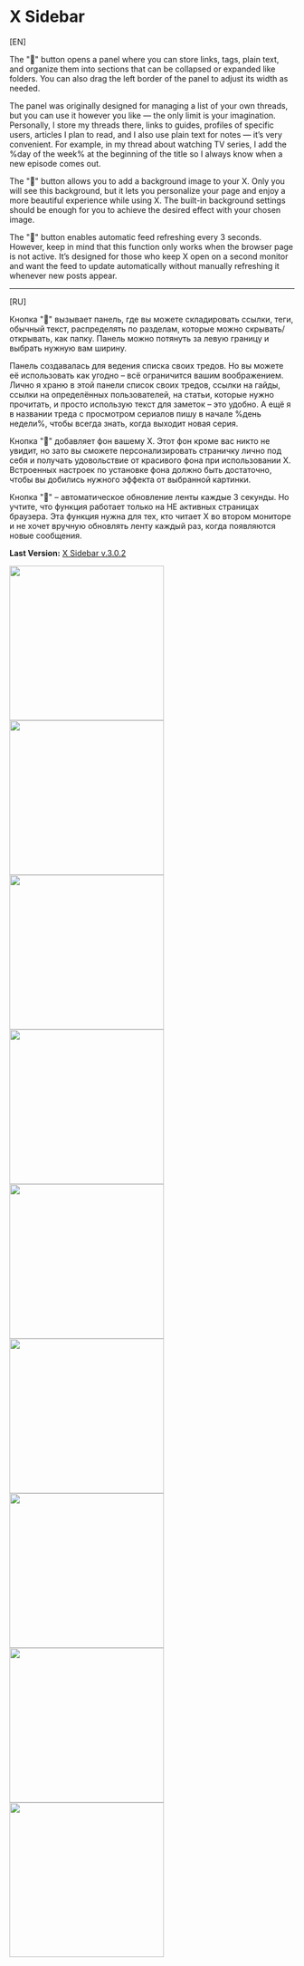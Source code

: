 # X Sidebar
[EN]

The "📌" button opens a panel where you can store links, tags, plain text, and organize them into sections that can be collapsed or expanded like folders. You can also drag the left border of the panel to adjust its width as needed.

The panel was originally designed for managing a list of your own threads, but you can use it however you like — the only limit is your imagination. Personally, I store my threads there, links to guides, profiles of specific users, articles I plan to read, and I also use plain text for notes — it’s very convenient. For example, in my thread about watching TV series, I add the %day of the week% at the beginning of the title so I always know when a new episode comes out.

The "🎨" button allows you to add a background image to your X. Only you will see this background, but it lets you personalize your page and enjoy a more beautiful experience while using X. The built-in background settings should be enough for you to achieve the desired effect with your chosen image.

The "🔄" button enables automatic feed refreshing every 3 seconds. However, keep in mind that this function only works when the browser page is not active. It’s designed for those who keep X open on a second monitor and want the feed to update automatically without manually refreshing it whenever new posts appear.



<hr>

[RU]

Кнопка "📌" вызывает панель, где вы можете складировать ссылки, теги, обычный текст, распределять по разделам, которые можно скрывать/открывать, как папку. Панель можно потянуть за левую границу и выбрать нужную вам ширину.

Панель создавалась для ведения списка своих тредов. Но вы можете её использовать как угодно – всё ограничится вашим воображением. Лично я храню в этой панели список своих тредов, ссылки на гайды, ссылки на определённых пользователей, на статьи, которые нужно прочитать, и просто использую текст для заметок – это удобно. А ещё я в названии треда с просмотром сериалов пишу в начале %день недели%, чтобы всегда знать, когда выходит новая серия.

Кнопка "🎨" добавляет фон вашему X. Этот фон кроме вас никто не увидит, но зато вы сможете персонализировать страничку лично под себя и получать удовольствие от красивого фона при использовании X. Встроенных настроек по установке фона должно быть достаточно, чтобы вы добились нужного эффекта от выбранной картинки.

Кнопка "🔄" – автоматическое обновление ленты каждые 3 секунды. Но учтите, что функция работает только на НЕ активных страницах браузера. Эта функция нужна для тех, кто читает X во втором мониторе и не хочет вручную обновлять ленту каждый раз, когда появляются новые сообщения.

<b>Last Version:</b> <a href="https://github.com/GanstFeveral/X-Sidebar/releases/">X Sidebar v.3.0.2</a>

<img src="https://github.com/GanstFeveral/X-Sidebar/blob/main/images/sidebar13.jpg" height="273px" style="float:left;"> <img src="https://github.com/GanstFeveral/X-Sidebar/blob/main/images/sidebar8.jpg" height="273px" style="float:left;"> 
<img src="https://github.com/GanstFeveral/X-Sidebar/blob/main/images/sidebar10.jpg" height="273px" style="float:left;"> <img src="https://github.com/GanstFeveral/X-Sidebar/blob/main/images/sidebar9.jpg" height="273px" style="float:left;">
<img src="https://github.com/GanstFeveral/X-Sidebar/blob/main/images/sidebar12.jpg" height="273px" style="float:left;"> <img src="https://github.com/GanstFeveral/X-Sidebar/blob/main/images/sidebar14.jpg" height="273px" style="float:left;">
<img src="https://github.com/GanstFeveral/X-Sidebar/blob/main/images/sidebar15.jpg" height="273px"> <img src="https://github.com/GanstFeveral/X-Sidebar/blob/main/images/sidebar7.jpg" height="273px" style="float:left;">
<img src="https://github.com/GanstFeveral/X-Sidebar/blob/main/images/sidebar5.jpg" height="273px" style="float:left;">
